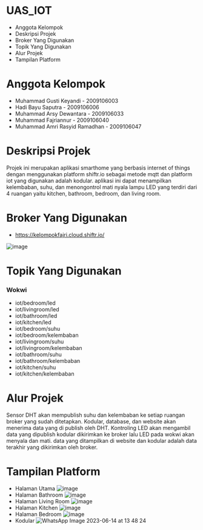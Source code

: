 # UAS_IOT

* Anggota Kelompok
* Deskripsi Projek
* Broker Yang Digunakan
* Topik Yang Digunakan
* Alur Projek
* Tampilan Platform

# Anggota Kelompok
* Muhammad Gusti Keyandi - 2009106003
* Hadi Bayu Saputra - 2009106006
* Muhammad Arsy Dewantara - 2009106033
* Muhammad Fajriannur - 2009106040
* Muhammad Amri Rasyid Ramadhan - 2009106047

# Deskripsi Projek
Projek ini merupakan aplikasi smarthome yang berbasis internet of things dengan menggunakan platform shiftr.io sebagai metode mqtt dan platform iot yang digunakan adalah kodular. aplikasi ini dapat menampilkan kelembaban, suhu, dan menongontrol mati nyala lampu LED yang terdiri dari 4 ruangan yaitu kitchen, bathroom, bedroom, dan living room.

# Broker Yang Digunakan
* https://kelompokfajri.cloud.shiftr.io/

![image](https://github.com/arsydewantara/UAS_IOT/assets/74332636/2d1bee47-9852-461c-9e7e-394109eb702b)

# Topik Yang Digunakan
### Wokwi
* iot/bedroom/led
* iot/livingroom/led
* iot/bathroom/led
* iot/kitchen/led
* iot/bedroom/suhu
* iot/bedroom/kelembaban
* iot/livingroom/suhu
* iot/livingroom/kelembaban
* iot/bathroom/suhu
* iot/bathroom/kelembaban
* iot/kitchen/suhu
* iot/kitchen/kelembaban

# Alur Projek
Sensor DHT akan mempublish suhu dan kelembaban ke setiap ruangan broker yang sudah ditetapkan. Kodular, database, dan website akan menerima data yang di publish oleh DHT. Kontroling LED akan mengambil data yang dipublish kodular dikirimkan ke broker lalu LED pada wokwi akan menyala dan mati. data yang ditampilkan di website dan kodular adalah data terakhir yang dikirimkan oleh broker. 

# Tampilan Platform
* Halaman Utama
![image](https://github.com/arsydewantara/UAS_IOT/assets/74332636/0f6dac5f-c98e-442b-8c56-9a6c0bab4d7f)
* Halaman Bathroom
![image](https://github.com/arsydewantara/UAS_IOT/assets/74332636/b06f1ebe-b7b0-4d36-af4f-a6e7c11fc7cc)
* Halaman Living Room
![image](https://github.com/arsydewantara/UAS_IOT/assets/74332636/8516688e-55d3-415d-95f3-6983a0e13a62)
* Halaman Kitchen
![image](https://github.com/arsydewantara/UAS_IOT/assets/74332636/3d5735c9-d380-4c78-bafe-9219a8ee297f)
* Halaman Bedroom
![image](https://github.com/arsydewantara/UAS_IOT/assets/74332636/6db1ac40-79bd-4cdc-9ad4-1ef42f3ee1fb)
* Kodular
![WhatsApp Image 2023-06-14 at 13 48 24](https://github.com/arsydewantara/UAS_IOT/assets/74332636/1032e42e-04da-4765-a10f-d7b9490ed625)

